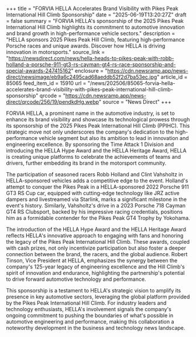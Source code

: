 +++
title = "FORVIA HELLA Accelerates Brand Visibility with Pikes Peak International Hill Climb Sponsorship"
date = "2025-06-19T13:20:27Z"
draft = false
summary = "FORVIA HELLA's sponsorship of the 2025 Pikes Peak International Hill Climb highlights its commitment to automotive innovation and brand growth in high-performance vehicle sectors."
description = "HELLA sponsors 2025 Pikes Peak Hill Climb, featuring high-performance Porsche races and unique awards. Discover how HELLA is driving innovation in motorsports."
source_link = "https://newsdirect.com/news/hella-heads-to-pikes-peak-with-robb-holland-a-porsche-911-gt3-rs-cayman-gt4-rs-race-sponsorship-and-special-awards-247415162"
enclosure = "https://cdn.newsramp.app/news-direct/newsimage/eb9a6c2495cad68aeddb52f2d7ba53ec.jpg"
article_id = 85065
feed_item_id = 15910
url = "/news/202506/85065-forvia-hella-accelerates-brand-visibility-with-pikes-peak-international-hill-climb-sponsorship"
qrcode = "https://cdn.newsramp.app/news-direct/qrcode/256/19/pendkdHg.webp"
source = "News Direct"
+++

<p>FORVIA HELLA, a prominent name in the automotive industry, is set to enhance its brand visibility and showcase its technological prowess through its sponsorship of the 2025 Pikes Peak International Hill Climb (PPIHC). This strategic move not only underscores the company's dedication to the high-performance vehicle segment but also its ambition to lead in innovation and engineering excellence. By sponsoring the Time Attack 1 Division and introducing the HELLA Hype Award and the HELLA Heritage Award, HELLA is creating unique platforms to celebrate the achievements of teams and drivers, further embedding its brand in the motorsport community.</p><p>The participation of seasoned racers Robb Holland and Clint Vahsholtz in HELLA-sponsored vehicles adds a competitive edge to the event. Holland's attempt to conquer the Pikes Peak in a HELLA-sponsored 2022 Porsche 911 GT3 RS Cup car, equipped with cutting-edge technology like JRZ active dampers and livestreamed via Starlink, marks a significant milestone in the event's history. Similarly, Vahsholtz's drive in a 2023 Porsche 718 Cayman GT4 RS Clubsport, backed by his impressive racing credentials, positions him as a formidable contender for the Pikes Peak GT4 Trophy by Yokohama.</p><p>The introduction of the HELLA Hype Award and the HELLA Heritage Award reflects HELLA's innovative approach to engaging with fans and honoring the legacy of the Pikes Peak International Hill Climb. These awards, coupled with cash prizes, not only incentivize participation but also foster a deeper connection between the brand, the racers, and the global audience. Robert Tinson, Vice President at HELLA, emphasizes the synergy between the company's 125-year legacy of engineering excellence and the Hill Climb's spirit of innovation and endurance, highlighting the partnership's potential to drive forward automotive technology and performance.</p><p>This sponsorship is a testament to HELLA's strategic vision to amplify its presence in key automotive sectors, leveraging the global platform provided by the Pikes Peak International Hill Climb. For industry leaders and technology enthusiasts, HELLA's involvement signals the company's ongoing commitment to pushing the boundaries of what's possible in automotive engineering and performance, making this collaboration a noteworthy development in the business and technology news landscape.</p>